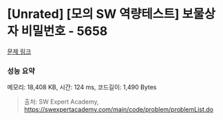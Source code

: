 # [Unrated] [모의 SW 역량테스트] 보물상자 비밀번호 - 5658 

[문제 링크](https://swexpertacademy.com/main/code/problem/problemDetail.do?contestProbId=AWXRUN9KfZ8DFAUo) 

### 성능 요약

메모리: 18,408 KB, 시간: 124 ms, 코드길이: 1,490 Bytes



> 출처: SW Expert Academy, https://swexpertacademy.com/main/code/problem/problemList.do